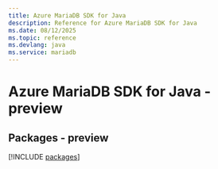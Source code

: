 ```yaml
---
title: Azure MariaDB SDK for Java
description: Reference for Azure MariaDB SDK for Java
ms.date: 08/12/2025
ms.topic: reference
ms.devlang: java
ms.service: mariadb
---
```

# Azure MariaDB SDK for Java - preview
## Packages - preview
[!INCLUDE [packages](mariadb-index.md)]